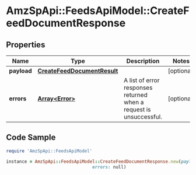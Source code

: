 # AmzSpApi::FeedsApiModel::CreateFeedDocumentResponse

## Properties

Name | Type | Description | Notes
------------ | ------------- | ------------- | -------------
**payload** | [**CreateFeedDocumentResult**](CreateFeedDocumentResult.md) |  | [optional] 
**errors** | [**Array&lt;Error&gt;**](Error.md) | A list of error responses returned when a request is unsuccessful. | [optional] 

## Code Sample

```ruby
require 'AmzSpApi::FeedsApiModel'

instance = AmzSpApi::FeedsApiModel::CreateFeedDocumentResponse.new(payload: null,
                                 errors: null)
```


